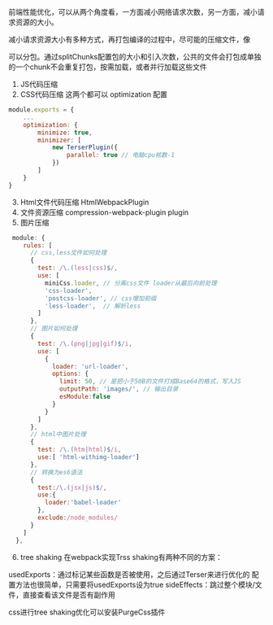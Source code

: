 前端性能优化，可以从两个角度看，一方面减小网络请求次数，另一方面，减小请求资源的大小。

减小请求资源大小有多种方式，再打包编译的过程中，尽可能的压缩文件，像

可以分包。通过splitChunks配置包的大小和引入次数，公共的文件会打包成单独的一个chunk不会重复打包，按需加载，或者并行加载这些文件


1. JS代码压缩
2. CSS代码压缩
这两个都可以 optimization 配置
```js
module.exports = {
    ...
    optimization: {
        minimize: true,
        minimizer: [
            new TerserPlugin({
                parallel: true // 电脑cpu核数-1
            })
        ]
    }
}
```
3. Html文件代码压缩  HtmlWebpackPlugin
4. 文件资源压缩 compression-webpack-plugin
plugin
5. 图片压缩
```js
 module: {
    rules: [
      // css,less文件如何处理
      {
        test: /\.(less|css)$/,
        use: [
          miniCss.loader, // 分离css文件 loader从最后向前处理
          'css-loader',
          'postcss-loader', // css增加前缀
          'less-loader',  // 解析less
        ]
      },
      // 图片如何处理
      {
        test: /\.(png|jpg|gif)$/i,
        use: [
          {
            loader: 'url-loader',
            options: {
              limit: 50, // 是把小于50B的文件打成Base64的格式，写入JS
              outputPath: 'images/', // 输出目录
              esModule:false
            }
          }
        ]
      },
      // html中图片处理
      {
        test: /\.(htm|html)$/i,
        use:[ 'html-withimg-loader']
      },
      // 转换为es6语法
      {
        test:/\.(jsx|js)$/,
        use:{
          loader:'babel-loader'
        },
        exclude:/node_modules/
      }
    ]
  },
```

6. tree shaking
在webpack实现Trss shaking有两种不同的方案：

 usedExports：通过标记某些函数是否被使用，之后通过Terser来进行优化的   配置方法也很简单，只需要将usedExports设为true
 sideEffects：跳过整个模块/文件，直接查看该文件是否有副作用

 css进行tree shaking优化可以安装PurgeCss插件